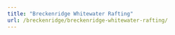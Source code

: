 ```yaml
---
title: "Breckenridge Whitewater Rafting"
url: /breckenridge/breckenridge-whitewater-rafting/
---
```

